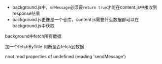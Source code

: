 - background.js中，`onMessage`必须要`return true`才能在content.js中接收到response结果
- background.js更像是一个仓库，content.js需要什么数据都可以在background.js中获取



background中fetch所有数据



加一个fetchByTitle 判断是否fetch到数据





nnot read properties of undefined (reading 'sendMessage')